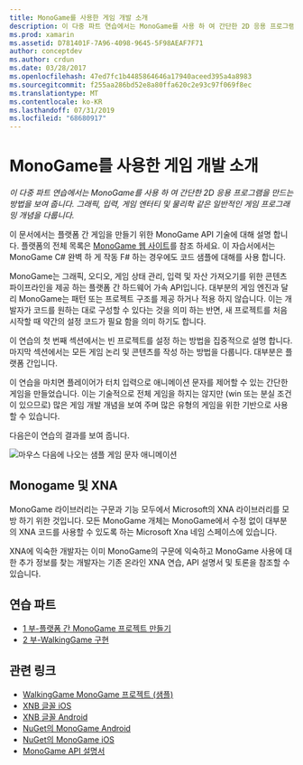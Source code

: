 ```yaml
---
title: MonoGame를 사용한 게임 개발 소개
description: 이 다중 파트 연습에서는 MonoGame를 사용 하 여 간단한 2D 응용 프로그램을 만드는 방법을 보여 줍니다.  그래픽, 입력, 게임 엔터티 및 물리학 같은 일반적인 게임 프로그래밍 개념을 다룹니다.
ms.prod: xamarin
ms.assetid: D781401F-7A96-4098-9645-5F98AEAF7F71
author: conceptdev
ms.author: crdun
ms.date: 03/28/2017
ms.openlocfilehash: 47ed7fc1b4485864646a17940aceed395a4a8983
ms.sourcegitcommit: f255aa286bd52e8a80ffa620c2e93c97f069f8ec
ms.translationtype: MT
ms.contentlocale: ko-KR
ms.lasthandoff: 07/31/2019
ms.locfileid: "68680917"
---
```

# <a name="introduction-to-game-development-with-monogame"></a>MonoGame를 사용한 게임 개발 소개

_이 다중 파트 연습에서는 MonoGame를 사용 하 여 간단한 2D 응용 프로그램을 만드는 방법을 보여 줍니다.  그래픽, 입력, 게임 엔터티 및 물리학 같은 일반적인 게임 프로그래밍 개념을 다룹니다._

이 문서에서는 플랫폼 간 게임을 만들기 위한 MonoGame API 기술에 대해 설명 합니다. 플랫폼의 전체 목록은 [MonoGame 웹 사이트](http://www.monogame.net/)를 참조 하세요. 이 자습서에서는 MonoGame C# 완벽 하 게 작동 F# 하는 경우에도 코드 샘플에 대해를 사용 합니다.

MonoGame는 그래픽, 오디오, 게임 상태 관리, 입력 및 자산 가져오기를 위한 콘텐츠 파이프라인을 제공 하는 플랫폼 간 하드웨어 가속 API입니다. 대부분의 게임 엔진과 달리 MonoGame는 패턴 또는 프로젝트 구조를 제공 하거나 적용 하지 않습니다.  이는 개발자가 코드를 원하는 대로 구성할 수 있다는 것을 의미 하는 반면, 새 프로젝트를 처음 시작할 때 약간의 설정 코드가 필요 함을 의미 하기도 합니다.

이 연습의 첫 번째 섹션에서는 빈 프로젝트를 설정 하는 방법을 집중적으로 설명 합니다. 마지막 섹션에서는 모든 게임 논리 및 콘텐츠를 작성 하는 방법을 다룹니다. 대부분은 플랫폼 간입니다.

이 연습을 마치면 플레이어가 터치 입력으로 애니메이션 문자를 제어할 수 있는 간단한 게임을 만들었습니다.  이는 기술적으로 전체 게임을 하지는 않지만 (win 또는 분실 조건이 있으므로) 많은 게임 개발 개념을 보여 주며 많은 유형의 게임을 위한 기반으로 사용할 수 있습니다. 

다음은이 연습의 결과를 보여 줍니다.

![마우스 다음에 나오는 샘플 게임 문자 애니메이션](images/image1.gif)

## <a name="monogame-and-xna"></a>Monogame 및 XNA

MonoGame 라이브러리는 구문과 기능 모두에서 Microsoft의 XNA 라이브러리를 모방 하기 위한 것입니다.  모든 MonoGame 개체는 MonoGame에서 수정 없이 대부분의 XNA 코드를 사용할 수 있도록 하는 Microsoft Xna 네임 스페이스에 있습니다. 

XNA에 익숙한 개발자는 이미 MonoGame의 구문에 익숙하고 MonoGame 사용에 대 한 추가 정보를 찾는 개발자는 기존 온라인 XNA 연습, API 설명서 및 토론을 참조할 수 있습니다.


## <a name="walkthrough-parts"></a>연습 파트

- [1 부-플랫폼 간 MonoGame 프로젝트 만들기](~/graphics-games/monogame/introduction/part1.md)
- [2 부-WalkingGame 구현](~/graphics-games/monogame/introduction/part2.md)

## <a name="related-links"></a>관련 링크

- [WalkingGame MonoGame 프로젝트 (샘플)](https://docs.microsoft.com/samples/xamarin/mobile-samples/walkinggamemg/)
- [XNB 글꼴 iOS](https://github.com/mono/CocosSharp/tree/master/Samples/GameStarterKit/GameStarterKit/Content/fonts)
- [XNB 글꼴 Android](https://github.com/mono/CocosSharp/tree/master/Samples/GameStarterKit/GameStarterKit/Assets/Content/fonts)
- [NuGet의 MonoGame Android](https://www.nuget.org/packages/MonoGame.Framework.Android/)
- [NuGet의 MonoGame iOS](https://www.nuget.org/packages/MonoGame.Framework.iOS/)
- [MonoGame API 설명서](http://www.monogame.net/documentation/?page=main)
